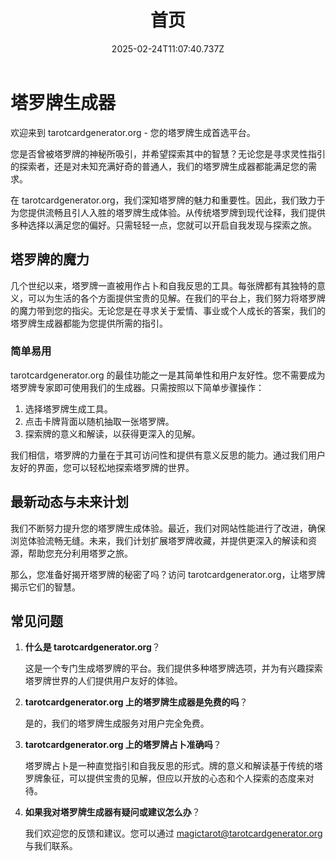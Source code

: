 ﻿---
title: 首页
description: 网站介绍
date: '2025-02-24T11:07:40.737Z'
---

# 塔罗牌生成器

欢迎来到 tarotcardgenerator.org - 您的塔罗牌生成首选平台。

您是否曾被塔罗牌的神秘所吸引，并希望探索其中的智慧？无论您是寻求灵性指引的探索者，还是对未知充满好奇的普通人，我们的塔罗牌生成器都能满足您的需求。

在 tarotcardgenerator.org，我们深知塔罗牌的魅力和重要性。因此，我们致力于为您提供流畅且引人入胜的塔罗牌生成体验。从传统塔罗牌到现代诠释，我们提供多种选择以满足您的偏好。只需轻轻一点，您就可以开启自我发现与探索之旅。

## 塔罗牌的魔力

几个世纪以来，塔罗牌一直被用作占卜和自我反思的工具。每张牌都有其独特的意义，可以为生活的各个方面提供宝贵的见解。在我们的平台上，我们努力将塔罗牌的魔力带到您的指尖。无论您是在寻求关于爱情、事业或个人成长的答案，我们的塔罗牌生成器都能为您提供所需的指引。

### 简单易用

tarotcardgenerator.org 的最佳功能之一是其简单性和用户友好性。您不需要成为塔罗牌专家即可使用我们的生成器。只需按照以下简单步骤操作：

1. 选择塔罗牌生成工具。
2. 点击卡牌背面以随机抽取一张塔罗牌。
3. 探索牌的意义和解读，以获得更深入的见解。

我们相信，塔罗牌的力量在于其可访问性和提供有意义反思的能力。通过我们用户友好的界面，您可以轻松地探索塔罗牌的世界。

## 最新动态与未来计划

我们不断努力提升您的塔罗牌生成体验。最近，我们对网站性能进行了改进，确保浏览体验流畅无缝。未来，我们计划扩展塔罗牌收藏，并提供更深入的解读和资源，帮助您充分利用塔罗之旅。

那么，您准备好揭开塔罗牌的秘密了吗？访问 tarotcardgenerator.org，让塔罗牌揭示它们的智慧。

## 常见问题

1. **什么是 tarotcardgenerator.org**？

   这是一个专门生成塔罗牌的平台。我们提供多种塔罗牌选项，并为有兴趣探索塔罗牌世界的人们提供用户友好的体验。

2. **tarotcardgenerator.org 上的塔罗牌生成器是免费的吗**？

   是的，我们的塔罗牌生成服务对用户完全免费。

3. **tarotcardgenerator.org 上的塔罗牌占卜准确吗**？

   塔罗牌占卜是一种直觉指引和自我反思的形式。牌的意义和解读基于传统的塔罗牌象征，可以提供宝贵的见解，但应以开放的心态和个人探索的态度来对待。

4. **如果我对塔罗牌生成器有疑问或建议怎么办**？

   我们欢迎您的反馈和建议。您可以通过 magictarot@tarotcardgenerator.org 与我们联系。
